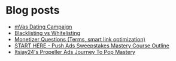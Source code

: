 # Blog posts
<!-- BLOG-POST-LIST:START -->
- [mVas Dating Campaign](https://afflift.com/f/threads/mvas-dating-campaign.10199/)
- [Blacklisting vs Whitelisting](https://afflift.com/f/threads/blacklisting-vs-whitelisting.10251/)
- [Monetizer Questions &lpar;Terms, smart link optimization&rpar;](https://afflift.com/f/threads/monetizer-questions-terms-smart-link-optimization.10263/)
- [START HERE - Push Ads Sweepstakes Mastery Course Outline](https://afflift.com/f/threads/start-here-push-ads-sweepstakes-mastery-course-outline.6887/)
- [Itsjay24&#39;s Propeller Ads Journey To Pop Mastery](https://afflift.com/f/threads/itsjay24s-propeller-ads-journey-to-pop-mastery.10146/)
<!-- BLOG-POST-LIST:END -->
